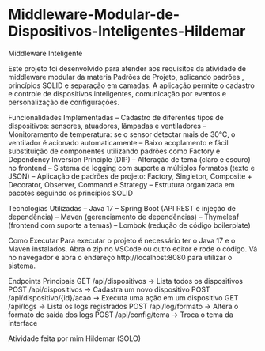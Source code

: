 # Middleware-Modular-de-Dispositivos-Inteligentes-Hildemar

Middleware Inteligente

Este projeto foi desenvolvido para atender aos requisitos da atividade de middleware modular da materia Padrões de Projeto, aplicando padrões , princípios SOLID e separação em camadas.
A aplicação permite o cadastro e controle de dispositivos inteligentes, comunicação por eventos e personalização de configurações.

Funcionalidades Implementadas
– Cadastro de diferentes tipos de dispositivos: sensores, atuadores, lâmpadas e ventiladores
– Monitoramento de temperatura: se o sensor detectar mais de 30°C, o ventilador é acionado automaticamente
– Baixo acoplamento e fácil substituição de componentes utilizando padrões como Factory e Dependency Inversion Principle (DIP)
– Alteração de tema (claro e escuro) no frontend
– Sistema de logging com suporte a múltiplos formatos (texto e JSON)
– Aplicação de padrões de projeto: Factory, Singleton, Composite + Decorator, Observer, Command e Strategy
– Estrutura organizada em pacotes seguindo os princípios SOLID

Tecnologias Utilizadas
– Java 17
– Spring Boot (API REST e injeção de dependência)
– Maven (gerenciamento de dependências)
– Thymeleaf (frontend com suporte a temas)
– Lombok (redução de código boilerplate)

Como Executar
Para executar o projeto é necessário ter o Java 17 e o Maven instalados.
Abra o zip no VSCode ou outro editor e rode o código.
Vá no navegador e abra o endereço http://localhost:8080 para utilizar o sistema.

Endpoints Principais
GET /api/dispositivos → Lista todos os dispositivos
POST /api/dispositivos → Cadastra um novo dispositivo
POST /api/dispositivo/{id}/acao → Executa uma ação em um dispositivo
GET /api/logs → Lista os logs registrados
POST /api/log/formato → Altera o formato de saída dos logs
POST /api/config/tema → Troca o tema da interface

Atividade feita por mim Hildemar (SOLO)
